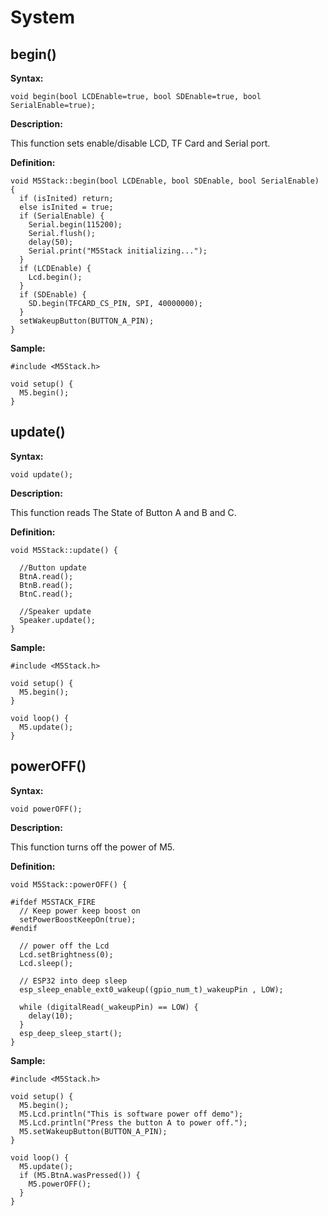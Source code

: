 # System

## begin()

**Syntax:**

```arudino
void begin(bool LCDEnable=true, bool SDEnable=true, bool SerialEnable=true);
```

**Description:**

This function sets enable/disable LCD, TF Card and Serial port.

**Definition:**

```arduino
void M5Stack::begin(bool LCDEnable, bool SDEnable, bool SerialEnable) {
  if (isInited) return;
  else isInited = true;
  if (SerialEnable) {
    Serial.begin(115200);
    Serial.flush();
    delay(50);
    Serial.print("M5Stack initializing...");
  }
  if (LCDEnable) {
    Lcd.begin();
  }
  if (SDEnable) {
    SD.begin(TFCARD_CS_PIN, SPI, 40000000);
  }
  setWakeupButton(BUTTON_A_PIN);
}
```

**Sample:**

```arduino
#include <M5Stack.h>

void setup() {
  M5.begin();
}
```

## update()

**Syntax:**

```arduino
void update();
```

**Description:**

This function reads The State of Button A and B and C.

**Definition:**

```arduino
void M5Stack::update() {

  //Button update
  BtnA.read();
  BtnB.read();
  BtnC.read();

  //Speaker update
  Speaker.update();
}
```

**Sample:**

```arduino
#include <M5Stack.h>

void setup() {
  M5.begin();
}

void loop() {
  M5.update();
}
```

## powerOFF()

**Syntax:**

```arduino
void powerOFF();
```

**Description:**

This function turns off the power of M5.

**Definition:**

```arduino
void M5Stack::powerOFF() {

#ifdef M5STACK_FIRE
  // Keep power keep boost on
  setPowerBoostKeepOn(true);
#endif

  // power off the Lcd
  Lcd.setBrightness(0);
  Lcd.sleep();

  // ESP32 into deep sleep
  esp_sleep_enable_ext0_wakeup((gpio_num_t)_wakeupPin , LOW);

  while (digitalRead(_wakeupPin) == LOW) {
    delay(10);
  }
  esp_deep_sleep_start();
}
```

**Sample:**

```arduino
#include <M5Stack.h>

void setup() {
  M5.begin();
  M5.Lcd.println("This is software power off demo");
  M5.Lcd.println("Press the button A to power off.");
  M5.setWakeupButton(BUTTON_A_PIN);
}

void loop() {
  M5.update();
  if (M5.BtnA.wasPressed()) {
    M5.powerOFF();
  }
}
```